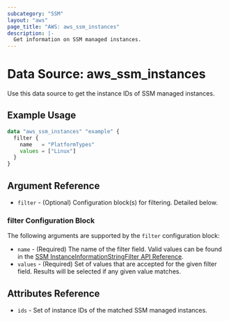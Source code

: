 ```yaml
---
subcategory: "SSM"
layout: "aws"
page_title: "AWS: aws_ssm_instances"
description: |-
  Get information on SSM managed instances.
---
```


# Data Source: aws_ssm_instances

Use this data source to get the instance IDs of SSM managed instances.

## Example Usage

```terraform
data "aws_ssm_instances" "example" {
  filter {
    name   = "PlatformTypes"
    values = ["Linux"]
  }
}
```

## Argument Reference

* `filter` - (Optional) Configuration block(s) for filtering. Detailed below.

### filter Configuration Block

The following arguments are supported by the `filter` configuration block:

* `name` - (Required) The name of the filter field. Valid values can be found in the [SSM InstanceInformationStringFilter API Reference](https://docs.aws.amazon.com/systems-manager/latest/APIReference/API_InstanceInformationStringFilter.html).
* `values` - (Required) Set of values that are accepted for the given filter field. Results will be selected if any given value matches.

## Attributes Reference

* `ids` - Set of instance IDs of the matched SSM managed instances.
